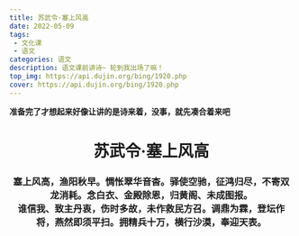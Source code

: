 ```yaml
---
title: 苏武令·塞上风高
date: 2022-05-09
tags:
 - 文化课
 - 语文
categories: 语文
description: 语文课前讲诗~ 轮到我出场了嘛！
top_img: https://api.dujin.org/bing/1920.php
cover: https://api.dujin.org/bing/1920.php
---
```


**准备完了才想起来好像让讲的是诗来着，没事，就先凑合着来吧**

<center><h1>苏武令·塞上风高</h1></center>

<center><h3>塞上风高，渔阳秋早。惆怅翠华音杳。驿使空驰，征鸿归尽，不寄双龙消耗。念白衣、金殿除恩，归黄阁、未成图报。<br>
谁信我、致主丹衷，伤时多故，未作救民方召。调鼎为霖，登坛作将，燕然即须平扫。拥精兵十万，横行沙漠，奉迎天表。</h3></center>
